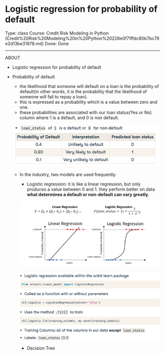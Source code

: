 # Logistic regression for probability of default

Type: class
Course: Credit Risk Modeling in Python (Credit%20Risk%20Modeling%20in%20Python%20228e0f71ffdc80b7bc79e2d13be31878.md)
Done: Done

---

<aside>

ABOUT

- Logistic regression for probability of default
</aside>

- Probability of default
    - the likelihood that someone will default on a loan is the probability of default(in other words, it is the probability that the likelihood of someone will fail to repay a loan).
    - this is expressed as a probability which is a value between zero and one.
    - these probabilities are associated with our loan status(Yes or No) column where 1 is a default, and 0 is non default.
    
    ![image.png](image%2017.png)
    
    - In the industry, two models are used frequently.
        - Logistic regression: it is like a linear regression, but only produces a value between 0 and 1. they perform better on data **what determines a default or non-default can vary greatly**.
        
        ![image.png](image%2018.png)
        
        ![image.png](image%2019.png)
        
        - Decision Tree